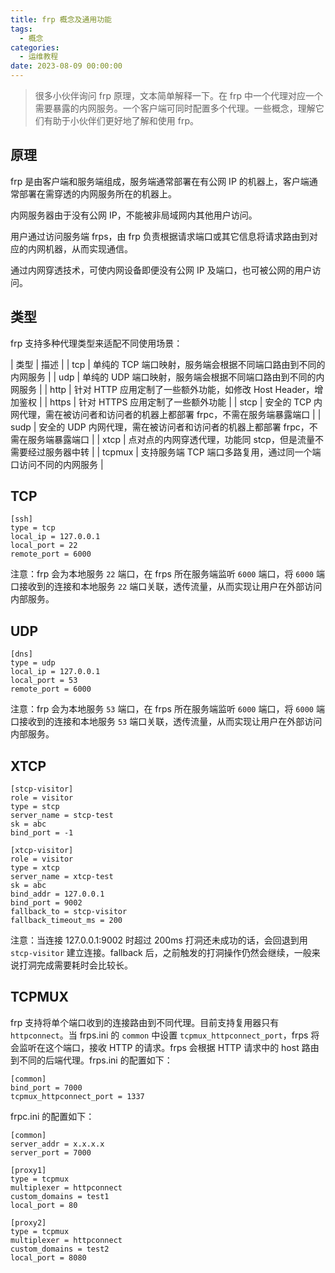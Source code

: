```yaml
---
title: frp 概念及通用功能
tags:
  - 概念
categories:
  - 运维教程
date: 2023-08-09 00:00:00
---
```


> 很多小伙伴询问 frp 原理，文本简单解释一下。在 frp 中一个代理对应一个需要暴露的内网服务。一个客户端可同时配置多个代理。一些概念，理解它们有助于小伙伴们更好地了解和使用 frp。

<!-- more -->

## 原理

frp 是由客户端和服务端组成，服务端通常部署在有公网 IP 的机器上，客户端通常部署在需穿透的内网服务所在的机器上。

内网服务器由于没有公网 IP，不能被非局域网内其他用户访问。

用户通过访问服务端 frps，由 frp 负责根据请求端口或其它信息将请求路由到对应的内网机器，从而实现通信。

通过内网穿透技术，可使内网设备即便没有公网 IP 及端口，也可被公网的用户访问。

## 类型

frp 支持多种代理类型来适配不同使用场景：

| 类型 | 描述 |
| tcp | 单纯的 TCP 端口映射，服务端会根据不同端口路由到不同的内网服务 |
| udp | 单纯的 UDP 端口映射，服务端会根据不同端口路由到不同的内网服务 |
| http | 针对 HTTP 应用定制了一些额外功能，如修改 Host Header，增加鉴权 |
| https | 针对 HTTPS 应用定制了一些额外功能 |
| stcp | 安全的 TCP 内网代理，需在被访问者和访问者的机器上都部署 frpc，不需在服务端暴露端口 |
| sudp | 安全的 UDP 内网代理，需在被访问者和访问者的机器上都部署 frpc，不需在服务端暴露端口 |
| xtcp | 点对点的内网穿透代理，功能同 stcp，但是流量不需要经过服务器中转 |
| tcpmux | 支持服务端 TCP 端口多路复用，通过同一个端口访问不同的内网服务 |

## TCP

```
[ssh]
type = tcp
local_ip = 127.0.0.1
local_port = 22
remote_port = 6000
```

注意：frp 会为本地服务 `22` 端口，在 frps 所在服务端监听 `6000` 端口，将 `6000` 端口接收到的连接和本地服务 `22` 端口关联，透传流量，从而实现让用户在外部访问内部服务。

## UDP

```
[dns]
type = udp
local_ip = 127.0.0.1
local_port = 53
remote_port = 6000
```

注意：frp 会为本地服务 `53` 端口，在 frps 所在服务端监听 `6000` 端口，将 `6000` 端口接收到的连接和本地服务 `53` 端口关联，透传流量，从而实现让用户在外部访问内部服务。

## XTCP

```
[stcp-visitor]
role = visitor
type = stcp
server_name = stcp-test
sk = abc
bind_port = -1

[xtcp-visitor]
role = visitor
type = xtcp
server_name = xtcp-test
sk = abc
bind_addr = 127.0.0.1
bind_port = 9002
fallback_to = stcp-visitor
fallback_timeout_ms = 200
```

注意：当连接 127.0.0.1:9002 时超过 200ms 打洞还未成功的话，会回退到用 `stcp-visitor` 建立连接。fallback 后，之前触发的打洞操作仍然会继续，一般来说打洞完成需要耗时会比较长。

## TCPMUX

frp 支持将单个端口收到的连接路由到不同代理。目前支持复用器只有 `httpconnect`。当 frps.ini 的 `common` 中设置 `tcpmux_httpconnect_port`，frps 将会监听在这个端口，接收 HTTP 的请求。frps 会根据 HTTP 请求中的 host 路由到不同的后端代理。frps.ini 的配置如下：

```
[common]
bind_port = 7000
tcpmux_httpconnect_port = 1337
```

frpc.ini 的配置如下：

```
[common]
server_addr = x.x.x.x
server_port = 7000

[proxy1]
type = tcpmux
multiplexer = httpconnect
custom_domains = test1
local_port = 80

[proxy2]
type = tcpmux
multiplexer = httpconnect
custom_domains = test2
local_port = 8080
```